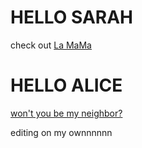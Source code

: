 # HELLO SARAH

check out [La MaMa](http://www.lamama.org)

# HELLO ALICE

[won't you be my neighbor?](http://www.neighborhoodarchive.com/)

editing on my ownnnnnn